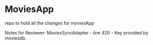 # MoviesApp
repo to hold all the changes for moviesApp

Notes for Reviewer:
MoviesSyncAdapter - line 420 - Key provided by moviesdb. 
